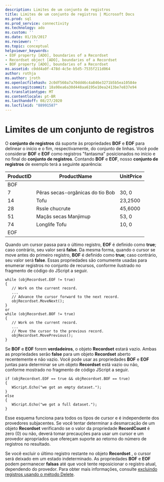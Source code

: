```yaml
---
description: Limites de um conjunto de registros
title: Limites de um conjunto de registros | Microsoft Docs
ms.prod: sql
ms.prod_service: connectivity
ms.technology: ado
ms.custom: ''
ms.date: 01/19/2017
ms.reviewer: ''
ms.topic: conceptual
helpviewer_keywords:
- EOF property [ADO], boundaries of a Recordset
- Recordset object [ADO], boundaries of a Recordset
- BOF property [ADO], boundaries of a Recordset
ms.assetid: c0dd4a0f-478d-4c5e-b5d5-7535f211d064
author: rothja
ms.author: jroth
ms.openlocfilehash: 2c0df560a7a70dd46c4a846e3271b5b5ea10584e
ms.sourcegitcommit: 18a98ea6a30d448aa6195e10ea2413be7e837e94
ms.translationtype: MT
ms.contentlocale: pt-BR
ms.lasthandoff: 08/27/2020
ms.locfileid: "88991587"
---
```

# <a name="boundaries-of-a-recordset"></a>Limites de um conjunto de registros
O **conjunto de registros** dá suporte às propriedades **BOF** e **EOF** para delinear o início e o fim, respectivamente, do conjunto de linhas. Você pode considerar **BOF** e **EOF** como registros "fantasma" posicionados no início e no final do **conjunto de registros**. Contando **BOF** e **EOF**, nosso **conjunto de registros** de exemplo terá a seguinte aparência:  
  
|ProductID|ProductName|UnitPrice|  
|---------------|-----------------|---------------|  
|BOF|||  
|7|Pêras secas-orgânicas do tio Bob|30, 0|  
|14|Tofu|23,2500|  
|28|Rssle chucrute|45,6000|  
|51|Maçãs secas Manjimup|53, 0|  
|74|Longlife Tofu|10, 0|  
|EOF|||  
  
 Quando um cursor passa para o último registro, **EOF** é definido como **true**; caso contrário, seu valor será **false**. Da mesma forma, quando o cursor se move antes do primeiro registro, **BOF** é definido como **true**; caso contrário, seu valor será **false**. Essas propriedades são comumente usadas para enumerar registros no conjunto de recursos, conforme ilustrado no fragmento de código do JScript a seguir.  
  
```  
while (objRecordset.EOF != true)   
{  
   // Work on the current record.  
   ...  
   // Advance the cursor forward to the next record.  
   objRecordset.MoveNext();  
}  
or  
while (objRecordset.BOF != true)   
{  
   // Work on the current record.  
   ...  
   // Move the cursor to the previous record.  
   objRecordset.MovePrevious();  
}  
```  
  
 Se **BOF** e **EOF** forem **verdadeiros**, o objeto **Recordset** estará vazio. Ambas as propriedades serão **false** para um objeto **Recordset** aberto recentemente e não vazio. Você pode usar as propriedades **BOF** e **EOF** juntas para determinar se um objeto **Recordset** está vazio ou não, conforme mostrado no fragmento de código JScript a seguir.  
  
```  
if (objRecordset.EOF == true && objRecordset.BOF == true)  
{  
   WScript.Echo("we got an empty dataset.");  
}  
else  
{  
   WScript.Echo("we got a full dataset.");  
}  
```  
  
 Esse esquema funciona para todos os tipos de cursor e é independente dos provedores subjacentes. Se você tentar determinar a desmarcação de um objeto **Recordset** verificando se o valor da propriedade **RecordCount** é zero (0) ou não, deverá tomar precauções para usar um cursor e um provedor apropriados que ofereçam suporte ao retorno do número de registros no resultado.  
  
 Se você excluir o último registro restante no objeto **Recordset** , o cursor será deixado em um estado indeterminado. As propriedades **BOF** e **EOF** podem permanecer **falsas** até que você tente reposicionar o registro atual, dependendo do provedor. Para obter mais informações, consulte [excluindo registros usando o método Delete](./deleting-records-using-the-delete-method.md).